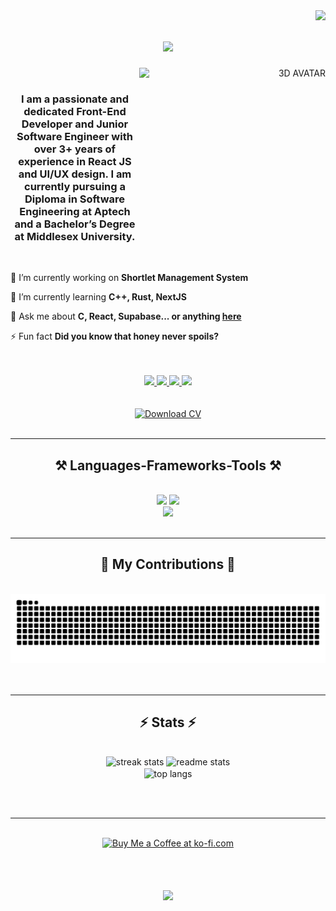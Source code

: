 

<img align="right" src="https://komarev.com/ghpvc/?username=AnonSols&color=blueviolet" />

<h1 align="center">
    <img src="https://readme-typing-svg.herokuapp.com/?font=Righteous&size=35&center=true&vCenter=true&width=500&height=70&duration=4000&lines=Hi+There!+👋;+I'm+Egede+Solomon+Ubeath!;I'm+a+Front-End+Developer;A+UI%2FUX+Designer;A+Junior+Software+Engineer;I'm+a+React+JS+Specialist;" />
</h1>

<div align="center">


<div align="right"> 

 <img align="right" src= "https://i.imgur.com/8zTadcW.png" alt="3D AVATAR" width="298" height="298"/>
</div>
<br />
<h3 align="center">I am a passionate and dedicated Front-End Developer and Junior Software Engineer with over 3+ years of experience in React JS and UI/UX design. I am currently pursuing a Diploma in Software Engineering at Aptech and a Bachelor’s Degree at Middlesex University.</h3>

</div>

<br/>

<div align="left">
 
 🔭 I’m currently working on **Shortlet Management System**
 
 🌱 I’m currently learning **C++, Rust, NextJS**

💬 Ask me about **C, React, Supabase... or anything [here](https://github.com/AnonSols/AnonSols/issues)**

⚡ Fun fact **Did you know that honey never spoils?**

 </div>

<br />
<br />


 
<div align="center"> 
  <a href="mailto:soloschmail@gmail.com">
    <img src="https://img.shields.io/badge/Gmail-333333?style=for-the-badge&logo=gmail&logoColor=red" />
  </a>
  <a href="https://www.linkedin.com/in/egede-solomon-32766a23a/" target="_blank">
    <img src="https://img.shields.io/badge/LinkedIn-0077B5?style=for-the-badge&logo=linkedin&logoColor=white" target="_blank" />
  </a>
  <a href="#" target="_blank">
     <img src="https://img.shields.io/badge/Portfolio-FF5722?style=for-the-badge&logo=todoist&logoColor=white" target="_blank" /> <!-- sqlite, safari, google-chrome are other good icon options -->
  </a>
  <a href="https://x.com/sigma_ubeath" target="_blank">
     <img src="https://img.shields.io/badge/x-333333?style=for-the-badge&logo=X&logoColor=white" target="_blank" /> <!-- sqlite, safari, google-chrome are other good icon options -->
  </a>
 
</div>
<br /><br />
<div align="center">
  <a href="https://github.com/AnonSols/your-repo-name/raw/main/your-cv-file-name.pdf" download>
    <img src="https://img.shields.io/badge/Download%20My%20CV-32CD32?style=for-the-badge&logo=download" alt="Download CV" width="180" height="80">
  </a>
</div>

<br />
 <hr/>
 
<h2 align="center">⚒️ Languages-Frameworks-Tools ⚒️</h2>
<br/>
<div align="center">
    <img src="https://skillicons.dev/icons?i=react,cpp,mui,html,css,vscode,github,figma,tailwind,git" />
    <img src="https://skillicons.dev/icons?i=nodejs,python,javascript,typescript,express,supabase,mongodb,c,redux,nextjs,rust" /><br>
</div>
<div align="center">
    <img src="https://media.giphy.com/media/13HgwGsXF0aiGY/giphy.gif" />

</div>

<br/>
<hr/>

<div align="center">
  <h2>🐍 My Contributions 🐍</h2>
  <br>
  <img alt="snake eating my contributions" src="https://raw.githubusercontent.com/AnonSols/AnonSols/output/github-contribution-grid-snake.svg" />
<!--   <img alt="snake eating my contributions" src="https://raw.githubusercontent.com/salesp07/salesp07/output/github-contribution-grid-snake.svg" /> -->
  <br/><br/><br/>
</div>

<hr/>

<h2 align="center">⚡ Stats ⚡</h2>
<br>
<div align=center>
  <img width=390 src="https://github-readme-streak-stats.herokuapp.com/?user=AnonSols&count_private=true&theme=react&border_radius=10" alt="streak stats"/>

  <img width=390 src="https://github-readme-stats.vercel.app/api/top-langs/?username=AnonSols&layout=compact&theme=react&rank_icon=github&border_radius=10" alt="readme stats" />
<!--  <img width=390 src="https://github-readme-stats.vercel.app/api/top-langs/?username=AnonSols&count_private=true&show_icons=true&theme=react&rank_icon=github&border_radius=10" alt="readme stats" /> -->
  
<br />
    
  <img width=325 align="center" src="https://github-readme-stats.vercel.app/api?username=AnonSols&hide=HTML&langs_count=10&layout=compact&theme=react&border_radius=10&size_weight=0.5&count_weight=0.5&exclude_repo=github-readme-stats" alt="top langs"/>
</div>

</div>

<br/><br/>

<hr/>

<br/>
<div align="center">
<a href='https://ko-fi.com/egedesolomon' target='_blank'><img height='64' style='border:0px;height:64px;' src='https://storage.ko-fi.com/cdn/kofi1.png?v=3' border='0' alt='Buy Me a Coffee at ko-fi.com' /></a>
</div>

<br/>

<h1 align="center">
    <img src="https://readme-typing-svg.herokuapp.com/?font=Righteous&size=35&center=true&vCenter=true&width=500&height=70&duration=4000&lines=Thanks+for+passing+by+❤️" />
</h1>
